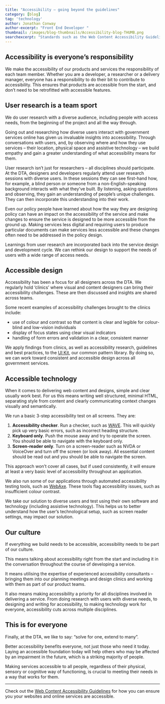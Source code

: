 ```yaml
---
title: "Accessibility — going beyond the guidelines"
category: [blog]
tag: 'technology'
author: Jonathan Conway
author-excerpt: "Front End Developer "
thumbnail: /images/blog-thumbnails/Accessibility-blog-THUMB.png
searchexcerpt: "Standards such as the Web Content Accessibility Guidelines (WCAG) are useful tools for building accessible platforms. However, at the DTA, we have been going beyond the guidelines, by ensuring all multidisciplinary team members take responsibility for accessibility. This blog gives some insight into how we create accessible products at the DTA."
---
```


## Accessibility is everyone’s responsibility

We make the accessibility of our products and services the responsibility of each team member. Whether you are a developer, a researcher or a delivery manager, everyone has a responsibility to do their bit to contribute to accessibility. This ensures that products are accessible from the start, and don’t need to be retrofitted with accessible features. 

## User research is a team sport

We do user research with a diverse audience, including people with access needs, from the beginning of the project and all the way through. 

Going out and researching how diverse users interact with government services online has given us invaluable insights into accessibility. Through conversations with users, and, by observing where and how they use services – their location, physical space and assistive technology – we build empathy and gain a greater understanding of what accessibility means for them.

User research isn’t just for researchers – all disciplines should participate. At the DTA, designers and developers regularly attend user research sessions with diverse users. In these sessions they can see first-hand how, for example, a blind person or someone from a non-English-speaking background interacts with what they’ve built. By listening, asking questions and observing, they gain an understanding of people’s unique challenges. They can then incorporate this understanding into their work.

Even our policy people have learned about how the way they are designing policy can have an impact on the accessibility of the service and make changes to ensure the service is designed to be more accessible from the ground up. Making services less digital and requiring users to produce particular documents can make services less accessible and these changes often need to be addressed in the policy design. 

Learnings from user research are incorporated back into the service design and development cycle. We can rethink our design to support the needs of users with a wide range of access needs. 

## Accessible design

Accessibility has been a focus for all designers across the DTA. We regularly hold ‘clinics’ where visual and content designers can bring their accessibility challenges. These are then discussed and insights are shared across teams. 

Some recent examples of accessibility challenges brought to the clinics include:
  - use of colour and contrast so that content is clear and legible for colour-blind and low-vision individuals
  - display of focus states using clear visual indicators
  - handling of form errors and validation in a clear, consistent manner

We apply findings from clinics, as well as accessibility research, guidelines and best practices, to the [UI Kit](https://gov-au-ui-kit.apps.staging.digital.gov.au/), our common pattern library. By doing so, we can work toward consistent and accessible design across all government services.

## Accessible technology

When it comes to delivering web content and designs, simple and clear usually work best. For us this means writing well structured, minimal HTML, separating style from content and clearly communicating context changes visually and semantically.

We run a basic 3-step accessibility test on all screens. They are:

1. **Accessibility checker**. Run a checker, such as [WAVE](http://wave.webaim.org/). This will quickly pick up very basic errors, such as incorrect heading structure.
2. **Keyboard only**. Push the mouse away and try to operate the screen. You should be able to navigate with the keyboard only. 
3. **Screen-reader only**. Turn on a screen-reader such as NVDA or VoiceOver and turn off the screen (or look away). All essential content should be read out and you should be able to navigate the screen.

This approach won’t cover all cases, but if used consistently, it will ensure at least a very basic level of accessibility throughout an application.

We also run some of our applications through automated accessibility testing tools, such as [WebAxe](http://www.webaxe.org/color-contrast-tools/). These tools flag accessibility issues, such as insufficient colour contrast.

We take our solution to diverse users and test using their own software and technology (including assistive technology). This helps us to better understand how the user’s technological setup, such as screen reader settings, may impact our solution.

## Our culture

If everything we build needs to be accessible, accessibility needs to be part of our culture. 

This means talking about accessibility right from the start and including it in the conversation throughout the course of developing a service.

It means utilising the expertise of experienced accessibility consultants – bringing them into our planning meetings and design clinics and working with them as part of our product teams.

It also means making accessibility a priority for all disciplines involved in delivering a service. From doing research with users with diverse needs, to designing and writing for accessibility, to making technology work for everyone, accessibility cuts across multiple disciplines.

## This is for everyone

Finally, at the DTA, we like to say: “solve for one, extend to many”. 

Better accessibility benefits everyone, not just those who need it today. Laying an accessible foundation today will help others who may be affected by an impairment in the future, which is a striking majority of people.

Making services accessible to all people, regardless of their physical, sensory or cognitive way of functioning, is crucial to meeting their needs in a way that works for them.

------------------

Check out the [Web Content Accessibility Guidelines](https://www.w3.org/WAI/intro/wcag) for how you can ensure you your websites and online services are accessible. 
